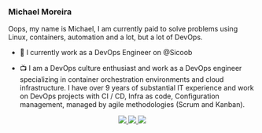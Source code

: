 ### Michael Moreira 
Oops, my name is Michael, I am currently paid to solve problems using Linux, containers, automation and a lot, but a lot of DevOps.

- :rocket: I currently work as a DevOps Engineer on @Sicoob

- :tv: I am a DevOps culture enthusiast and work as a DevOps engineer specializing in container orchestration environments and cloud infrastructure. I have over 9 years of substantial IT experience and work on DevOps projects with CI / CD, Infra as code, Configuration management, managed by agile methodologies (Scrum and Kanban).


<p align="center">
  <a href="https://github.com/michaelmoreira?tab=followers">
    <img src="https://img.shields.io/badge/GitHub-100000?style=for-the-badge&logo=github&logoColor=white" />
  </a>
  <a href="https://twitter.com/_michaelmoreira">
    <img src="https://img.shields.io/badge/Twitter-1DA1F2?style=for-the-badge&logo=twitter&logoColor=white" />
  </a>
  <a href="https://www.linkedin.com/in/moreiramelo/">
    <img src="https://img.shields.io/badge/LinkedIn-0077B5?style=for-the-badge&logo=linkedin&logoColor=white" />
  </a>
  </p>
<!--
**michaelmoreira/michaelmoreira** is a ✨ _special_ ✨ repository because its `README.md` (this file) appears on your GitHub profile.

Here are some ideas to get you started:

- 🔭 I’m currently working on ...
- 🌱 I’m currently learning ...
- 👯 I’m looking to collaborate on ...
- 🤔 I’m looking for help with ...
- 💬 Ask me about ...
- 📫 How to reach me: ...
- 😄 Pronouns: ...
- ⚡ Fun fact: ...
-->
